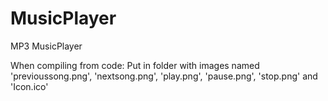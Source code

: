 # MusicPlayer
MP3 MusicPlayer

When compiling from code:
Put in folder with images named 'previoussong.png', 'nextsong.png', 'play.png', 'pause.png', 'stop.png' and 'Icon.ico'

